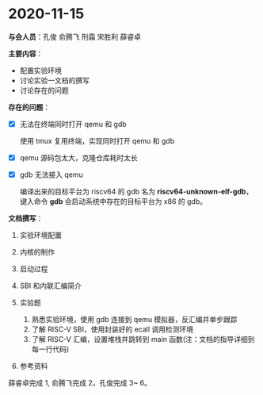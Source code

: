 # 2020-11-15 

**与会人员**：孔俊 俞腾飞 刑霜 宋胜利 薛睿卓

**主要内容**：

- 配置实验环境
- 讨论实验一文档的撰写
- 讨论存在的问题

**存在的问题**：

- [x] 无法在终端同时打开 qemu 和 gdb

  使用 tmux 复用终端，实现同时打开 qemu 和 gdb

- [x] qemu 源码包太大，克隆仓库耗时太长

- [x] gdb 无法接入 qemu

  编译出来的目标平台为 riscv64 的 gdb 名为 **riscv64-unknown-elf-gdb**，键入命令 **gdb** 会启动系统中存在的目标平台为 x86 的 gdb。

**文档撰写**：

1. 实验环境配置
2. 内核的制作
3. 启动过程
4. SBI 和内联汇编简介
5. 实验题
   1. 熟悉实验环境，使用 gdb 连接到 qemu 模拟器，反汇编并单步跟踪
   2. 了解 RISC-V SBI，使用封装好的 ecall 调用检测环境
   3. 了解 RISC-V 汇编，设置堆栈并跳转到 main 函数(注：文档的指导详细到每一行代码)

6. 参考资料

薛睿卓完成 1, 俞腾飞完成 2，孔俊完成 3~ 6。

